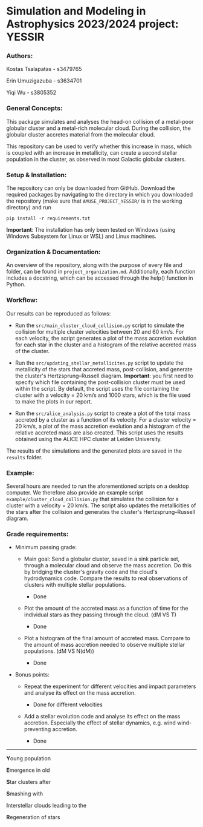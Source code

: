 # Simulation and Modeling in Astrophysics 2023/2024 project: YESSIR

### Authors:

Kostas Tsalapatas - s3479765

Erin Umuzigazuba - s3634701

Yiqi Wu - s3805352

### General Concepts:

This package simulates and analyses the head-on collision of a metal-poor globular cluster and a metal-rich molecular cloud. During the collision, the globular cluster accretes material from the molecular cloud.

This repository can be used to verify whether this increase in mass, which is coupled with an increase in metallicity, can create a second stellar population in the cluster, as observed in most Galactic globular clusters.

### Setup & Installation:

The repository can only be downloaded from GitHub. Download the required packages by navigating to the directory in which you downloaded the repository (make sure that `AMUSE_PROJECT_YESSIR/` is in the working directory) and run 

```
pip install -r requirements.txt
```

**Important**: The installation has only been tested on Windows (using Windows Subsystem for Linux or WSL) and Linux machines.

### Organization & Documentation:

An overview of the repository, along with the purpose of every file and folder, can be found in `project_organization.md`. Additionally, each function includes a docstring, which can be accessed through the help() function in Python.

### Workflow:

Our results can be reproduced as follows:

- Run the `src/main_cluster_cloud_collision.py` script to simulate the collision for multiple cluster velocities between 20 and 60 km/s. For each velocity, the script generates a plot of the mass accretion evolution for each star in the cluster and a histogram of the relative accreted mass of the cluster.

- Run the `src/updating_stellar_metallicites.py` script to update the metallicity of the stars that accreted mass, post-collision, and generate the cluster's Hertzsprung–Russell diagram. **Important**: you first need to specify which file containing the post-collision cluster must be used within the script. By default, the script uses the file containing the cluster with a velocity = 20 km/s and 1000 stars, which is the file used to make the plots in our report. 

- Run the `src/alice_analysis.py` script to create a plot of the total mass accreted by a cluster as a function of its velocity. For a cluster velocity = 20 km/s, a plot of the mass accretion evolution and a histogram of the relative accreted mass are also created. This script uses the results obtained using the ALICE HPC cluster at Leiden University.

The results of the simulations and the generated plots are saved in the `results` folder.

### Example:

Several hours are needed to run the aforementioned scripts on a desktop computer. We therefore also provide an example script `example/cluster_cloud_collision.py` that simulates the collision for a cluster with a velocity = 20 km/s. The script also updates the metallicities of the stars after the collision and generates the cluster's Hertzsprung–Russell diagram. 

### Grade requirements:

- Minimum passing grade:
	- Main goal: Send a globular cluster, saved in a sink particle set, through a molecular cloud and observe the mass accretion. Do this by bridging the cluster's gravity code and the cloud's hydrodynamics code. Compare the results to real observations of clusters with multiple stellar populations. 
		- Done
	
	- Plot the amount of the accreted mass as a function of time for the individual stars as they passing through the cloud. (dM VS T)
		- Done

	- Plot a histogram of the final amount of accreted mass. Compare to the amount of mass accretion needed to observe multiple stellar populations. (dM VS N(dM))
		- Done

- Bonus points:
	- Repeat the experiment for different velocities and impact parameters and analyse its effect on the mass accretion.
		- Done for different velocities
	
	- Add a stellar evolution code and analyse its effect on the mass accretion. Especially the effect of stellar dynamics, e.g. wind wind-preventing accretion.
		- Done

------------

**Y**oung population

**E**mergence in old

**S**tar clusters after

**S**mashing with 

**I**nterstellar clouds leading to the

**R**egeneration of stars
